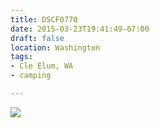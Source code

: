 ```yaml
---
title: DSCF0770
date: 2015-03-23T19:41:49-07:00
draft: false
location: Washington
tags:
- Cle Elum, WA
- camping

---
```

![](https://d17enza3bfujl8.cloudfront.net/DSCF0770.jpg)
